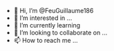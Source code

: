 - 👋 Hi, I’m @FeuGuillaume186
- 👀 I’m interested in ...
- 🌱 I’m currently learning  
- 💞️ I’m looking to collaborate on ...
- 📫 How to reach me ...

<!---
FeuGuillaume186/FeuGuillaume186 is a ✨ special ✨ repository because its `README.md` (this file) appears on your GitHub profile.
You can click the Preview link to take a look at your changes.
--->
